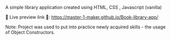 A simple library application created using HTML, CSS , Javascript (vanilla)

📍 Live preview link 📍: https://master-1-maker.github.io/Book-library-app/

Note: Project was used to put into practice newly acquired skills - the usage of Object Constructors.
